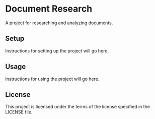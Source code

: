 # Document Research

A project for researching and analyzing documents.

## Setup

Instructions for setting up the project will go here.

## Usage

Instructions for using the project will go here.

## License

This project is licensed under the terms of the license specified in the LICENSE file. 